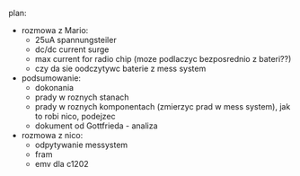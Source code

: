 plan:
- rozmowa z Mario:
	- 25uA spannungsteiler
	- dc/dc  current surge
	- max current for radio chip (moze podlaczyc bezposrednio z bateri??)
	- czy da sie oodczytywc baterie z mess system
- podsumowanie:
	- dokonania
	- prady w roznych stanach
	- prady w roznych komponentach (zmierzyc prad w mess system), jak to robi nico, podejzec
	- dokument od Gottfrieda - analiza
- rozmowa z nico:
	- odpytywanie messystem
	- fram
	- emv dla c1202